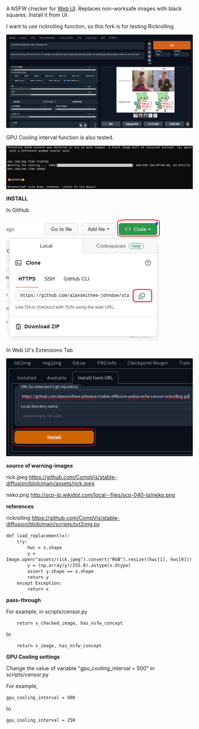 A NSFW checker for [Web UI](https://github.com/AUTOMATIC1111/stable-diffusion-webui). Replaces non-worksafe images with black squares. Install it from UI.

I want to use rickrolling function, so this fork is for testing Rickrolling.

![sample01](https://raw.githubusercontent.com/alansmithee-johndoe/stable-diffusion-webui-nsfw-censor-rickrolling/master/sample01.png)

GPU Cooling interval function is also tested.

![sample02](https://raw.githubusercontent.com/alansmithee-johndoe/stable-diffusion-webui-nsfw-censor-rickrolling/master/sample02.png)

**INSTALL**

In GitHub

![sample03](https://raw.githubusercontent.com/alansmithee-johndoe/stable-diffusion-webui-nsfw-censor-rickrolling/master/sample03.png)

In Web UI's Extensions Tab

![sample04](https://raw.githubusercontent.com/alansmithee-johndoe/stable-diffusion-webui-nsfw-censor-rickrolling/master/sample04.png)

**source of warning-images**

rick.jpeg
https://github.com/CompVis/stable-diffusion/blob/main/assets/rick.jpeg

neko.png
http://scp-jp.wikidot.com/local--files/scp-040-jp/neko.png

**references**

rickrolling
https://github.com/CompVis/stable-diffusion/blob/main/scripts/txt2img.py

```
def load_replacement(x):
    try:
        hwc = x.shape
        y = Image.open("assets/rick.jpeg").convert("RGB").resize((hwc[1], hwc[0]))
        y = (np.array(y)/255.0).astype(x.dtype)
        assert y.shape == x.shape
        return y
    except Exception:
        return x
```

**pass-through**

For example, in scripts/censor.py

```
    return x_checked_image, has_nsfw_concept
```

to

```
    return x_image, has_nsfw_concept
```

**GPU Cooling settings**

Change the value of variable "gpu_cooling_interval = 500" in scripts/censor.py

For example,

```
gpu_cooling_interval = 500
```

to

```
gpu_cooling_interval = 250
```
